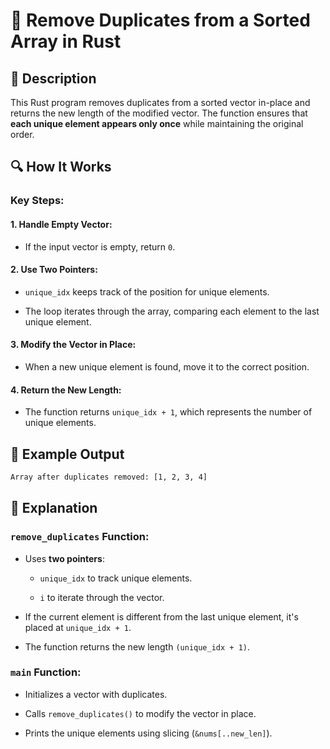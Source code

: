 # 📌 Remove Duplicates from a Sorted Array in Rust
## 🚀 Description
This Rust program removes duplicates from a sorted vector in-place and returns the new length of the modified vector. 
The function ensures that **each unique element appears only once** while maintaining the original order.

## 🔍 How It Works
### Key Steps:
#### 1. Handle Empty Vector:

   - If the input vector is empty, return `0`.

#### 2. Use Two Pointers:

   - `unique_idx` keeps track of the position for unique elements.

   - The loop iterates through the array, comparing each element to the last unique element.

#### 3. Modify the Vector in Place:

   - When a new unique element is found, move it to the correct position.

#### 4. Return the New Length:

   - The function returns `unique_idx + 1`, which represents the number of unique elements.

## 🎯 Example Output
```sh
Array after duplicates removed: [1, 2, 3, 4]
```

## 📂 Explanation
### `remove_duplicates` Function:
 - Uses **two pointers**:

   - `unique_idx` to track unique elements.

   - `i` to iterate through the vector.

- If the current element is different from the last unique element, it's placed at `unique_idx + 1`.

- The function returns the new length `(unique_idx + 1)`.

### `main` Function:
- Initializes a vector with duplicates.

- Calls `remove_duplicates()` to modify the vector in place.

- Prints the unique elements using slicing (`&nums[..new_len]`).
